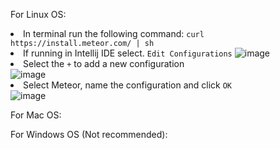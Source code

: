 For Linux OS:
    <p>
    <li>
        In terminal run the following command:
        `curl https://install.meteor.com/ | sh`
    </li>
    <li>
        If running in Intellij IDE select. `Edit Configurations` 
       ![image](https://user-images.githubusercontent.com/73863212/102423397-c7e56300-3fbd-11eb-904e-81d3b178506e.png)
    </li>
    <li>
        Select the `+` to add a new configuration
    </li>
       ![image](https://user-images.githubusercontent.com/73863212/102423528-198ded80-3fbe-11eb-91d6-0d5023314bbf.png)
    <li>
        Select Meteor, name the configuration and click `OK`
    </li>
        ![image](https://user-images.githubusercontent.com/73863212/102423543-1eeb3800-3fbe-11eb-978b-a3b720d071d9.png)
</p>

For Mac OS:

For Windows OS (Not recommended):
